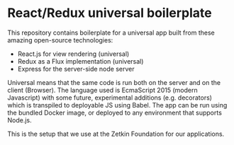 # React/Redux universal boilerplate
This repository contains boilerplate for a universal app built from these
amazing open-source technologies:

* React.js for view rendering (universal)
* Redux as a Flux implementation (universal)
* Express for the server-side node server

Universal means that the same code is run both on the server and on the client
(Browser). The language used is EcmaScript 2015 (modern Javascript) with some
future, experimental additions (e.g. decorators) which is transpiled to
deployable JS using Babel. The app can be run using the bundled Docker image,
or deployed to any environment that supports Node.js.

This is the setup that we use at the Zetkin Foundation for our applications.
